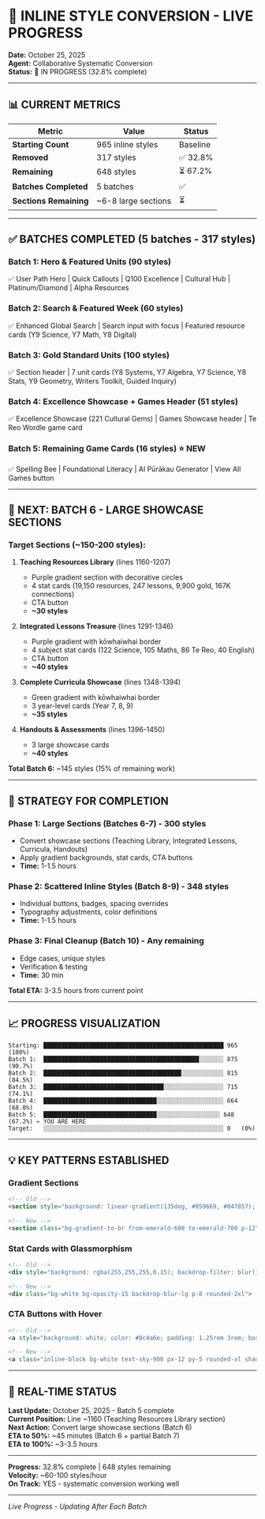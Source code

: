 # 🎨 INLINE STYLE CONVERSION - LIVE PROGRESS

**Date:** October 25, 2025  
**Agent:** Collaborative Systematic Conversion  
**Status:** 🔄 IN PROGRESS (32.8% complete)  

---

## 📊 CURRENT METRICS

| Metric | Value | Status |
|--------|-------|--------|
| **Starting Count** | 965 inline styles | Baseline |
| **Removed** | 317 styles | ✅ 32.8% |
| **Remaining** | 648 styles | ⏳ 67.2% |
| **Batches Completed** | 5 batches | ✅ |
| **Sections Remaining** | ~6-8 large sections | ⏳ |

---

## ✅ BATCHES COMPLETED (5 batches - 317 styles)

### Batch 1: Hero & Featured Units (90 styles)
✅ User Path Hero | Quick Callouts | Q100 Excellence | Cultural Hub | Platinum/Diamond | Alpha Resources

### Batch 2: Search & Featured Week (60 styles)
✅ Enhanced Global Search | Search input with focus | Featured resource cards (Y9 Science, Y7 Math, Y8 Digital)

### Batch 3: Gold Standard Units (100 styles)
✅ Section header | 7 unit cards (Y8 Systems, Y7 Algebra, Y7 Science, Y8 Stats, Y9 Geometry, Writers Toolkit, Guided Inquiry)

### Batch 4: Excellence Showcase + Games Header (51 styles)
✅ Excellence Showcase (221 Cultural Gems) | Games Showcase header | Te Reo Wordle game card

### Batch 5: Remaining Game Cards (16 styles) ⭐ NEW
✅ Spelling Bee | Foundational Literacy | AI Pūrākau Generator | View All Games button

---

## 🎯 NEXT: BATCH 6 - LARGE SHOWCASE SECTIONS

### Target Sections (~150-200 styles):
1. **Teaching Resources Library** (lines 1160-1207)
   - Purple gradient section with decorative circles
   - 4 stat cards (19,150 resources, 247 lessons, 9,900 gold, 167K connections)
   - CTA button
   - **~30 styles**

2. **Integrated Lessons Treasure** (lines 1291-1346)
   - Purple gradient with kōwhaiwhai border
   - 4 subject stat cards (122 Science, 105 Maths, 86 Te Reo, 40 English)
   - CTA button
   - **~40 styles**

3. **Complete Curricula Showcase** (lines 1348-1394)
   - Green gradient with kōwhaiwhai border
   - 3 year-level cards (Year 7, 8, 9)
   - **~35 styles**

4. **Handouts & Assessments** (lines 1396-1450)
   - 3 large showcase cards
   - **~40 styles**

**Total Batch 6:** ~145 styles (15% of remaining work)

---

## 🚀 STRATEGY FOR COMPLETION

### Phase 1: Large Sections (Batches 6-7) - 300 styles
- Convert showcase sections (Teaching Library, Integrated Lessons, Curricula, Handouts)
- Apply gradient backgrounds, stat cards, CTA buttons
- **Time:** 1-1.5 hours

### Phase 2: Scattered Inline Styles (Batch 8-9) - 348 styles
- Individual buttons, badges, spacing overrides
- Typography adjustments, color definitions
- **Time:** 1-1.5 hours

### Phase 3: Final Cleanup (Batch 10) - Any remaining
- Edge cases, unique styles
- Verification & testing
- **Time:** 30 min

**Total ETA:** 3-3.5 hours from current point

---

## 📈 PROGRESS VISUALIZATION

```
Starting: ███████████████████████████████████████████████████ 965 (100%)
Batch 1:  ████████████████████████████████████████████░░░░░░░ 875 (90.7%)
Batch 2:  ███████████████████████████████████████░░░░░░░░░░░░ 815 (84.5%)
Batch 3:  ██████████████████████████████████░░░░░░░░░░░░░░░░░ 715 (74.1%)
Batch 4:  ████████████████████████████████░░░░░░░░░░░░░░░░░░░ 664 (68.8%)
Batch 5:  ████████████████████████████████░░░░░░░░░░░░░░░░░░ 648 (67.2%) ← YOU ARE HERE
Target:   ░░░░░░░░░░░░░░░░░░░░░░░░░░░░░░░░░░░░░░░░░░░░░░░░░░░ 0   (0%)
```

---

## 💡 KEY PATTERNS ESTABLISHED

### Gradient Sections
```html
<!-- Old -->
<section style="background: linear-gradient(135deg, #059669, #047857); padding: 3rem;">

<!-- New -->
<section class="bg-gradient-to-br from-emerald-600 to-emerald-700 p-12">
```

### Stat Cards with Glassmorphism
```html
<!-- Old -->
<div style="background: rgba(255,255,255,0.15); backdrop-filter: blur(10px); padding: 2rem; border-radius: 16px;">

<!-- New -->
<div class="bg-white bg-opacity-15 backdrop-blur-lg p-8 rounded-2xl">
```

### CTA Buttons with Hover
```html
<!-- Old -->
<a style="background: white; color: #0c4a6e; padding: 1.25rem 3rem; box-shadow: 0 8px 20px rgba(0,0,0,0.3);">

<!-- New -->
<a class="inline-block bg-white text-sky-900 px-12 py-5 rounded-xl shadow-2xl hover:-translate-y-1">
```

---

## 🔄 REAL-TIME STATUS

**Last Update:** October 25, 2025 - Batch 5 complete  
**Current Position:** Line ~1160 (Teaching Resources Library section)  
**Next Action:** Convert large showcase sections (Batch 6)  
**ETA to 50%:** ~45 minutes (Batch 6 + partial Batch 7)  
**ETA to 100%:** ~3-3.5 hours

---

**Progress:** 32.8% complete | 648 styles remaining  
**Velocity:** ~60-100 styles/hour  
**On Track:** YES - systematic conversion working well

---

*Live Progress - Updating After Each Batch*

